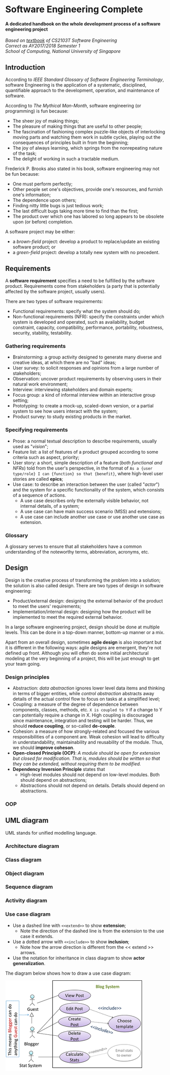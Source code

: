 # Software Engineering Complete

#### A dedicated handbook on the whole development process of a software engineering project

_Based on [textbook](https://nus-cs2103.github.io/website/book/common/print.html) of CS2103T Software Engineering_<br>
_Correct as AY2017/2018 Semester 1_<br>
_School of Computing, National University of Singapore_

## Introduction

According to _IEEE Standard Glossary of Software Engineering Terminology_, software Engineering is the application of a systematic, disciplined, quantifiable approach to the development, operation, and maintenance of software.

According to _The Mythical Man-Month_, software engineering (or programming) is fun because:
- The sheer joy of making things;
- The pleasure of making things that are useful to other people;
- The fascination of fashioning complex puzzle-like objects of interlocking moving parts and watching them work in subtle cycles, playing out the consequences of principles built in from the beginning;
- The joy of always learning, which springs from the nonrepeating nature of the task;
- The delight of working in such a tractable medium.

Frederick P. Brooks also stated in his book, software engineering may not be fun because:
- One must perform perfectly;
- Other people set one's objectives, provide one's resources, and furnish one's information;
- The dependence upon others;
- Finding nitty little bugs is just tedious work;
- The last difficult bugs taking more time to find than the first;
- The product over which one has labored so long appears to be obsolete upon (or before) completion.

A software project may be either: 
- a _brown-field_ project: develop a product to replace/update an existing software product; or
- a _green-field_ project: develop a totally new system with no precedent.

## Requirements

A **software requirement** specifies a need to be fulfilled by the software product. Requirements come from stakeholders (a party that is potentially affected by the software project, usually users).

There are two types of software requirements:
- Functional requirements: specify what the system should do;
- Non-functional requirements (NFR): specify the constraints under which system is developed and operated, such as availability, budget constraint, capacity, compatibility, performance, portability, robustness, security, stability, testability.

### Gathering requirements

- Brainstorming: a group activity designed to generate many diverse and creative ideas, at which there are no "bad" ideas;
- User survey: to solicit responses and opinions from a large number of stakeholders;
- Observation: uncover product requirements by observing users in their natural work environment;
- Interview: interviewing stakeholders and domain experts;
- Focus group: a kind of informal interview within an interactive group setting;
- Prototyping: to create a mock-up, scaled-down version, or a partial system to see how users interact with the system;
- Product survey: to study existing products in the market.

### Specifying requirements

- Prose: a normal textual description to describe requirements, usually used as "_vision_";
- Feature list: a list of features of a product grouped according to some criteria such as aspect, priority;
- User story: a short, simple description of a feature (_both functional and NFRs_) told from the user's perspective, in the format of `As a {user type/role} I can {function} so that {benefit}`, where high-level user stories are called **epics**;
- Use case: to describe an interaction between the user (called "_actor_") and the system for a specific functionality of the system, which consists of a sequence of actions.
	- A use case describes only the externally visible behavior, not internal details, of a system;
	- A use case can have main success scenario (MSS) and extensions;
	- A use case can include another use case or use another use case as extension.

### Glossary

A glossary serves to ensure that all stakeholders have a common understanding of the noteworthy terms, abbreviation, acronyms, etc.

## Design

Design is the creative process of transforming the problem into a solution; the solution is also called design. There are two types of design in software engineering:
- Product/external design: designing the external behavior of the product to meet the users' requirements;
- Implementation/internal design: designing how the product will be implemented to meet the required external behavior.

In a large software engineering project, design should be done at multiple levels. This can be done in a top-down manner, bottom-up manner or a mix.

Apart from an overall design, sometimes **agile design** is also important but it is different in the following ways: agile designs are emergent, they're not defined up front. Although you will often do some initial architectural modeling at the very beginning of a project, this will be just enough to get your team going.

### Design principles

- Abstraction: _data abstraction_ ignores lower level data items and thinking in terms of bigger entities, while _control abstraction_ abstracts away details of the actual control flow to focus on tasks at a simplified level;
- Coupling: a measure of the degree of dependence between components, classes, methods, etc. `X is coupled to Y` if a change to Y can potentially require a change in X. High coupling is discouraged since maintenance, integration and testing will be harder. Thus, we should **reduce coupling**, or so-called **de-couple**.
- Cohesion: a measure of how strongly-related and focused the various responsibilities of a component are. Weak cohesion will lead to difficulty in understandability, maintainability and reusability of the module. Thus, we should **improve coheson**.
- **Open-closed Principle (OCP)**: _A module should be open for extension but closed for modification. That is, modules should be written so that they can be extended, without requiring them to be modified._
- **Dependency Inversion Principle** states that
	- High-level modules should not depend on low-level modules. Both should depend on abstractions;
	- Abstractions should not depend on details. Details should depend on abstractions.

### OOP

## UML diagram

UML stands for unified modelling language.

### Architecture diagram

### Class diagram

### Object diagram 

### Sequence diagram

### Activity diagram

### Use case diagram

- Use a dashed line with `<<extend>>` to show **extension**;
	- Note the direction of the dashed line is from the extension to the use case it extends.
- Use a dotted arrow with `<<include>>` to show **inclusion**;
	- Note how the arrow direction is different from the << extend >> arrows.
- Use the notation for inheritance in class diagram to show **actor generalization**.

The diagram below shows how to draw a use case diagram:

![Use case diagram for a blog system](img/UseCaseDiagramBlogSystem.png)